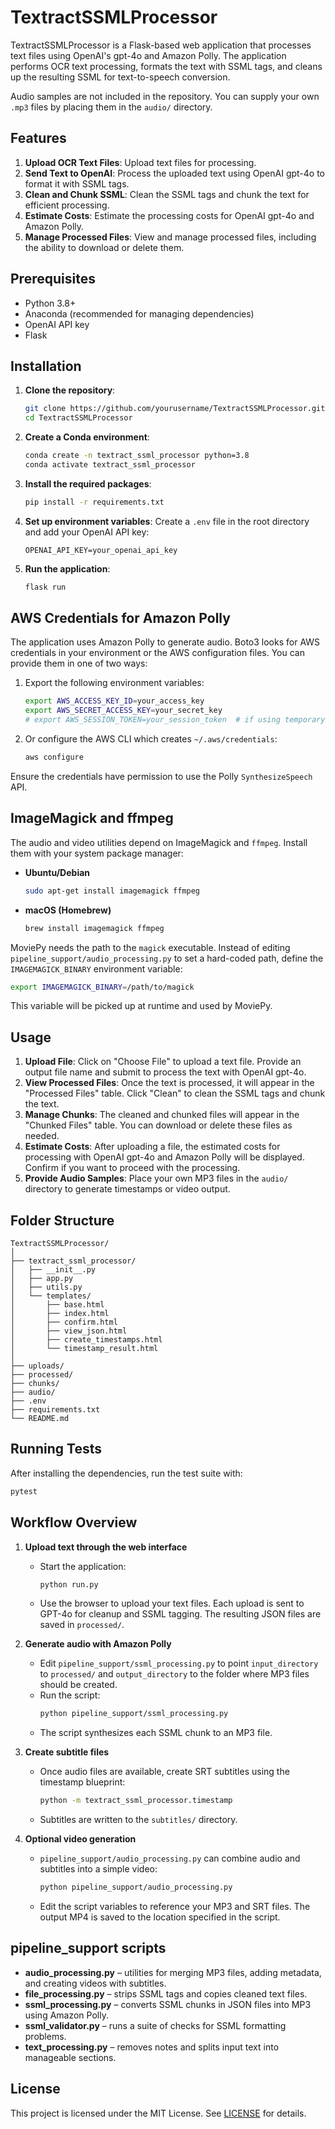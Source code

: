 # TextractSSMLProcessor

TextractSSMLProcessor is a Flask-based web application that processes text files using OpenAI's gpt-4o and Amazon Polly. The application performs OCR text processing, formats the text with SSML tags, and cleans up the resulting SSML for text-to-speech conversion.

Audio samples are not included in the repository. You can supply your own `.mp3` files by placing them in the `audio/` directory.

## Features

1. **Upload OCR Text Files**: Upload text files for processing.
2. **Send Text to OpenAI**: Process the uploaded text using OpenAI gpt-4o to format it with SSML tags.
3. **Clean and Chunk SSML**: Clean the SSML tags and chunk the text for efficient processing.
4. **Estimate Costs**: Estimate the processing costs for OpenAI gpt-4o and Amazon Polly.
5. **Manage Processed Files**: View and manage processed files, including the ability to download or delete them.

## Prerequisites

- Python 3.8+
- Anaconda (recommended for managing dependencies)
- OpenAI API key
- Flask

## Installation

1. **Clone the repository**:
    ```bash
    git clone https://github.com/yourusername/TextractSSMLProcessor.git
    cd TextractSSMLProcessor
    ```

2. **Create a Conda environment**:
    ```bash
    conda create -n textract_ssml_processor python=3.8
    conda activate textract_ssml_processor
    ```

3. **Install the required packages**:
    ```bash
    pip install -r requirements.txt
    ```

4. **Set up environment variables**:
    Create a `.env` file in the root directory and add your OpenAI API key:
    ```env
    OPENAI_API_KEY=your_openai_api_key
    ```

5. **Run the application**:
    ```bash
    flask run
    ```

## AWS Credentials for Amazon Polly

The application uses Amazon Polly to generate audio. Boto3 looks for AWS
credentials in your environment or the AWS configuration files. You can
provide them in one of two ways:

1. Export the following environment variables:
   ```bash
   export AWS_ACCESS_KEY_ID=your_access_key
   export AWS_SECRET_ACCESS_KEY=your_secret_key
   # export AWS_SESSION_TOKEN=your_session_token  # if using temporary credentials
   ```
2. Or configure the AWS CLI which creates `~/.aws/credentials`:
   ```bash
   aws configure
   ```

Ensure the credentials have permission to use the Polly `SynthesizeSpeech` API.

## ImageMagick and ffmpeg

The audio and video utilities depend on ImageMagick and `ffmpeg`. Install them
with your system package manager:

- **Ubuntu/Debian**
  ```bash
  sudo apt-get install imagemagick ffmpeg
  ```
- **macOS (Homebrew)**
  ```bash
  brew install imagemagick ffmpeg
  ```

MoviePy needs the path to the `magick` executable. Instead of editing
`pipeline_support/audio_processing.py` to set a hard-coded path, define the
`IMAGEMAGICK_BINARY` environment variable:

```bash
export IMAGEMAGICK_BINARY=/path/to/magick
```

This variable will be picked up at runtime and used by MoviePy.

## Usage

1. **Upload File**: Click on "Choose File" to upload a text file. Provide an output file name and submit to process the text with OpenAI gpt-4o.
2. **View Processed Files**: Once the text is processed, it will appear in the "Processed Files" table. Click "Clean" to clean the SSML tags and chunk the text.
3. **Manage Chunks**: The cleaned and chunked files will appear in the "Chunked Files" table. You can download or delete these files as needed.
4. **Estimate Costs**: After uploading a file, the estimated costs for processing with OpenAI gpt-4o and Amazon Polly will be displayed. Confirm if you want to proceed with the processing.
5. **Provide Audio Samples**: Place your own MP3 files in the `audio/` directory to generate timestamps or video output.

## Folder Structure

```plaintext
TextractSSMLProcessor/
│
├── textract_ssml_processor/
│   ├── __init__.py
│   ├── app.py
│   ├── utils.py
│   └── templates/
│       ├── base.html
│       ├── index.html
│       ├── confirm.html
│       ├── view_json.html
│       ├── create_timestamps.html
│       └── timestamp_result.html
│
├── uploads/
├── processed/
├── chunks/
├── audio/
├── .env
├── requirements.txt
└── README.md
```

## Running Tests

After installing the dependencies, run the test suite with:

```bash
pytest
```

## Workflow Overview

1. **Upload text through the web interface**
   - Start the application:
     ```bash
     python run.py
     ```
   - Use the browser to upload your text files. Each upload is sent to GPT-4o for cleanup and SSML tagging. The resulting JSON files are saved in `processed/`.

2. **Generate audio with Amazon Polly**
   - Edit `pipeline_support/ssml_processing.py` to point `input_directory` to `processed/` and `output_directory` to the folder where MP3 files should be created.
   - Run the script:
     ```bash
     python pipeline_support/ssml_processing.py
     ```
   - The script synthesizes each SSML chunk to an MP3 file.

3. **Create subtitle files**
   - Once audio files are available, create SRT subtitles using the timestamp blueprint:
     ```bash
     python -m textract_ssml_processor.timestamp
     ```
   - Subtitles are written to the `subtitles/` directory.

4. **Optional video generation**
   - `pipeline_support/audio_processing.py` can combine audio and subtitles into a simple video:
     ```bash
     python pipeline_support/audio_processing.py
     ```
   - Edit the script variables to reference your MP3 and SRT files. The output MP4 is saved to the location specified in the script.

## pipeline_support scripts

- **audio_processing.py** – utilities for merging MP3 files, adding metadata, and creating videos with subtitles.
- **file_processing.py** – strips SSML tags and copies cleaned text files.
- **ssml_processing.py** – converts SSML chunks in JSON files into MP3 using Amazon Polly.
- **ssml_validator.py** – runs a suite of checks for SSML formatting problems.
- **text_processing.py** – removes notes and splits input text into manageable sections.

## License

This project is licensed under the MIT License. See [LICENSE](LICENSE) for details.